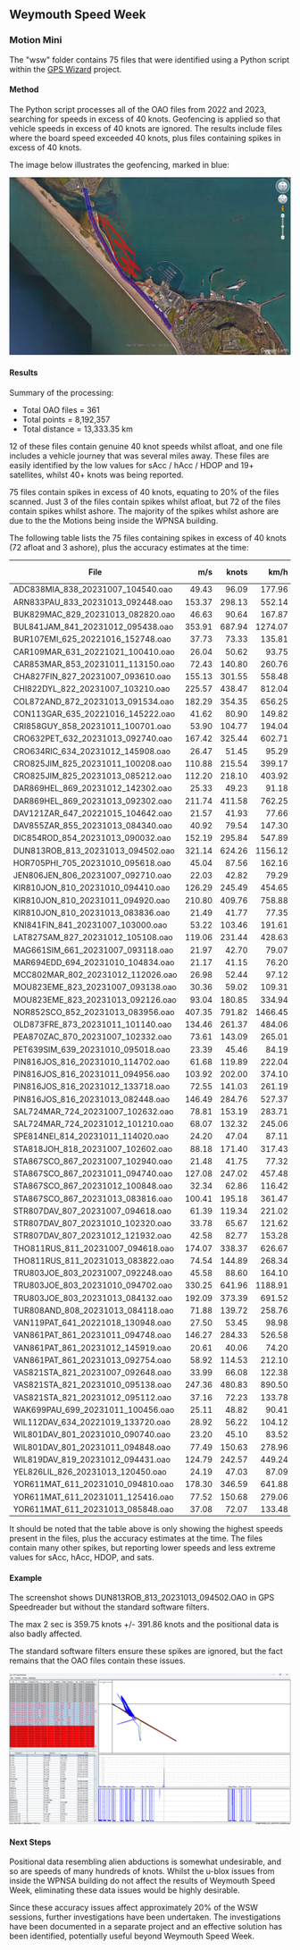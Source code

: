 ## Weymouth Speed Week

### Motion Mini

The "wsw" folder contains 75 files that were identified using a Python script within the [GPS Wizard](https://logiqx.github.io/gps-wizard/) project.



#### Method

The Python script processes all of the OAO files from 2022 and 2023, searching for speeds in excess of 40 knots. Geofencing is applied so that vehicle speeds in excess of 40 knots are ignored. The results include files where the board speed exceeded 40 knots, plus files containing spikes in excess of 40 knots.

The image below illustrates the geofencing, marked in blue:

![THOMP49NEIL_123200930_20191011_084954](img/THOMP49NEIL_123200930_20191011_084954.jpg)



#### Results

Summary of the processing:

- Total OAO files = 361
- Total points = 8,192,357
- Total distance = 13,333.35 km

12 of these files contain genuine 40 knot speeds whilst afloat, and one file includes a vehicle journey that was several miles away. These files are easily identified by the low values for sAcc / hAcc / HDOP and 19+ satellites, whilst 40+ knots was being reported.

75 files contain spikes in excess of 40 knots, equating to 20% of the files scanned. Just 3 of the files contain spikes whilst afloat, but 72 of the files contain spikes whilst ashore. The majority of the spikes whilst ashore are due to the the Motions being inside the WPNSA building.

The following table lists the 75 files containing spikes in excess of 40 knots (72 afloat and 3 ashore), plus the accuracy estimates at the time:

| File                              |    m/s |  knots |    km/h | sAcc (m/s) | hAcc (m) |  HDOP | Sats |
| --------------------------------- | -----: | -----: | ------: | ---------: | -------: | ----: | :--: |
| ADC838MIA_838_20231007_104540.oao |  49.43 |  96.09 |  177.96 |      92.77 |   814.53 | 55.40 |  5   |
| ARN833PAU_833_20231013_092448.oao | 153.37 | 298.13 |  552.14 |     906.43 |  9908.97 | 99.99 |  4   |
| BUK829MAC_829_20231013_082820.oao |  46.63 |  90.64 |  167.87 |      81.64 |  1124.23 | 40.94 |  4   |
| BUL841JAM_841_20231012_095438.oao | 353.91 | 687.94 | 1274.07 |     328.29 |  1261.58 | 83.72 |  4   |
| BUR107EMI_625_20221016_152748.oao |  37.73 |  73.33 |  135.81 |      25.59 |   383.55 | 14.31 |  6   |
| CAR109MAR_631_20221021_100410.oao |  26.04 |  50.62 |   93.75 |      45.12 |   764.81 | 32.99 |  6   |
| CAR853MAR_853_20231011_113150.oao |  72.43 | 140.80 |  260.76 |     290.57 |  1986.90 | 85.69 |  4   |
| CHA827FIN_827_20231007_093610.oao | 155.13 | 301.55 |  558.48 |     455.69 |  2716.89 | 77.82 |  4   |
| CHI822DYL_822_20231007_103210.oao | 225.57 | 438.47 |  812.04 |     999.00 | 12623.47 | 99.99 |  4   |
| COL872AND_872_20231013_091534.oao | 182.29 | 354.35 |  656.25 |     431.18 |  1038.16 | 68.80 |  4   |
| CON113GAR_635_20221016_145222.oao |  41.62 |  80.90 |  149.82 |      40.05 |   468.51 | 14.52 |  6   |
| CRI858GUY_858_20231011_100701.oao |  53.90 | 104.77 |  194.04 |      57.25 |  1110.90 | 27.57 |  4   |
| CRO632PET_632_20231013_092740.oao | 167.42 | 325.44 |  602.71 |     165.13 |  1711.09 | 48.72 |  4   |
| CRO634RIC_634_20231012_145908.oao |  26.47 |  51.45 |   95.29 |      17.76 |   222.53 |  9.43 |  6   |
| CRO825JIM_825_20231011_100208.oao | 110.88 | 215.54 |  399.17 |      61.63 |   489.67 | 30.80 |  4   |
| CRO825JIM_825_20231013_085212.oao | 112.20 | 218.10 |  403.92 |      83.01 |  1176.92 | 78.66 |  4   |
| DAR869HEL_869_20231012_142302.oao |  25.33 |  49.23 |   91.18 |      18.89 |   300.51 | 22.43 |  4   |
| DAR869HEL_869_20231013_092302.oao | 211.74 | 411.58 |  762.25 |     317.10 |  1545.01 | 96.40 |  4   |
| DAV121ZAR_647_20221015_104642.oao |  21.57 |  41.93 |   77.66 |      32.99 |   543.36 |  9.74 |  6   |
| DAV855ZAR_855_20231013_084340.oao |  40.92 |  79.54 |  147.30 |      23.32 |  1060.26 | 72.77 |  4   |
| DIC854ROD_854_20231013_090032.oao | 152.19 | 295.84 |  547.89 |     116.25 |  1551.03 | 72.93 |  4   |
| DUN813ROB_813_20231013_094502.oao | 321.14 | 624.26 | 1156.12 |     217.42 |  1601.15 | 75.93 |  4   |
| HOR705PHI_705_20231010_095618.oao |  45.04 |  87.56 |  162.16 |      71.35 |  1398.57 | 26.84 |  6   |
| JEN806JEN_806_20231007_092710.oao |  22.03 |  42.82 |   79.29 |     154.67 |  1394.35 | 42.05 |  4   |
| KIR810JON_810_20231010_094410.oao | 126.29 | 245.49 |  454.65 |     750.64 |  2703.32 | 99.99 |  4   |
| KIR810JON_810_20231011_094920.oao | 210.80 | 409.76 |  758.88 |     142.33 |   691.69 | 54.52 |  4   |
| KIR810JON_810_20231013_083836.oao |  21.49 |  41.77 |   77.35 |      24.58 |   482.95 | 21.04 |  4   |
| KNI841FIN_841_20231007_103000.oao |  53.22 | 103.46 |  191.61 |     132.49 |   954.33 | 58.58 |  4   |
| LAT827SAM_827_20231012_105108.oao | 119.06 | 231.44 |  428.63 |     176.38 |  2293.15 | 99.99 |  4   |
| MAG661SIM_661_20231007_093118.oao |  21.97 |  42.70 |   79.07 |      90.97 |  1165.86 | 21.62 |  6   |
| MAR694EDD_694_20231010_104834.oao |  21.17 |  41.15 |   76.20 |      37.71 |   522.85 | 17.33 |  6   |
| MCC802MAR_802_20231012_112026.oao |  26.98 |  52.44 |   97.12 |      17.38 |   248.05 | 23.12 |  4   |
| MOU823EME_823_20231007_093138.oao |  30.36 |  59.02 |  109.31 |      43.51 |   408.42 | 32.90 |  4   |
| MOU823EME_823_20231013_092126.oao |  93.04 | 180.85 |  334.94 |     201.82 |  1668.80 | 78.60 |  4   |
| NOR852SCO_852_20231013_083956.oao | 407.35 | 791.82 | 1466.45 |     377.33 |  1171.81 | 84.09 |  4   |
| OLD873FRE_873_20231011_101140.oao | 134.46 | 261.37 |  484.06 |     126.75 |  1391.98 | 75.56 |  4   |
| PEA870ZAC_870_20231007_102332.oao |  73.61 | 143.09 |  265.01 |     219.50 |  1093.06 | 38.98 |  4   |
| PET639SIM_639_20231010_095018.oao |  23.39 |  45.46 |   84.19 |      42.81 |   381.87 |  5.73 |  6   |
| PIN816JOS_816_20231010_114702.oao |  61.68 | 119.89 |  222.04 |     456.99 |  3809.52 | 99.99 |  4   |
| PIN816JOS_816_20231011_094956.oao | 103.92 | 202.00 |  374.10 |     108.00 |   909.45 | 35.60 |  4   |
| PIN816JOS_816_20231012_133718.oao |  72.55 | 141.03 |  261.19 |      57.19 |  1071.00 | 72.79 |  4   |
| PIN816JOS_816_20231013_082448.oao | 146.49 | 284.76 |  527.37 |     128.44 |  1655.97 | 79.72 |  4   |
| SAL724MAR_724_20231007_102632.oao |  78.81 | 153.19 |  283.71 |      43.78 |   749.79 | 28.49 |  4   |
| SAL724MAR_724_20231012_101210.oao |  68.07 | 132.32 |  245.06 |     118.20 |   833.18 | 18.84 |  4   |
| SPE814NEI_814_20231011_114020.oao |  24.20 |  47.04 |   87.11 |      12.12 |    88.18 | 10.85 |  5   |
| STA818JOH_818_20231007_102602.oao |  88.18 | 171.40 |  317.43 |      78.08 |   753.72 | 36.40 |  4   |
| STA867SCO_867_20231007_102940.oao |  21.48 |  41.75 |   77.32 |      35.79 |   411.37 | 19.47 |  4   |
| STA867SCO_867_20231011_094740.oao | 127.08 | 247.02 |  457.48 |      95.68 |   739.12 | 43.40 |  4   |
| STA867SCO_867_20231012_100848.oao |  32.34 |  62.86 |  116.42 |      85.27 |   645.13 | 16.94 |  4   |
| STA867SCO_867_20231013_083816.oao | 100.41 | 195.18 |  361.47 |     148.72 |  1307.51 | 50.22 |  4   |
| STR807DAV_807_20231007_094618.oao |  61.39 | 119.34 |  221.02 |      32.22 |   463.42 | 26.67 |  4   |
| STR807DAV_807_20231010_102320.oao |  33.78 |  65.67 |  121.62 |      21.25 |   246.67 | 15.97 |  6   |
| STR807DAV_807_20231012_121932.oao |  42.58 |  82.77 |  153.28 |     134.91 |   894.45 | 25.57 |  4   |
| THO811RUS_811_20231007_094618.oao | 174.07 | 338.37 |  626.67 |     113.85 |  1759.98 | 50.42 |  4   |
| THO811RUS_811_20231013_083822.oao |  74.54 | 144.89 |  268.34 |      97.40 |  1832.99 | 73.52 |  4   |
| TRU803JOE_803_20231007_092248.oao |  45.58 |  88.60 |  164.10 |     540.60 |  3038.62 | 92.19 |  4   |
| TRU803JOE_803_20231010_094702.oao | 330.25 | 641.96 | 1188.91 |     996.24 | 15799.92 | 99.99 |  4   |
| TRU803JOE_803_20231013_084132.oao | 192.09 | 373.39 |  691.52 |     232.23 |  1774.95 | 66.17 |  4   |
| TUR808AND_808_20231013_084118.oao |  71.88 | 139.72 |  258.76 |     147.93 |   756.45 | 21.58 |  4   |
| VAN119PAT_641_20221018_130948.oao |  27.50 |  53.45 |   98.98 |     168.05 |  2371.31 | 43.54 |  6   |
| VAN861PAT_861_20231011_094748.oao | 146.27 | 284.33 |  526.58 |     186.53 |   908.73 | 63.43 |  4   |
| VAN861PAT_861_20231012_145919.oao |  20.61 |  40.06 |   74.20 |      20.95 |   241.84 |  7.80 |  4   |
| VAN861PAT_861_20231013_092754.oao |  58.92 | 114.53 |  212.10 |      69.94 |   580.80 | 16.06 |  4   |
| VAS821STA_821_20231007_092648.oao |  33.99 |  66.08 |  122.38 |      51.06 |   657.00 | 32.22 |  4   |
| VAS821STA_821_20231010_095138.oao | 247.36 | 480.83 |  890.50 |     848.82 |  4660.41 | 99.99 |  4   |
| VAS821STA_821_20231012_095112.oao |  37.16 |  72.23 |  133.78 |      98.47 |  1058.53 | 32.96 |  4   |
| WAK699PAU_699_20231011_100456.oao |  25.11 |  48.82 |   90.41 |      43.84 |   701.22 | 21.69 |  6   |
| WIL112DAV_634_20221019_133720.oao |  28.92 |  56.22 |  104.12 |      39.08 |   405.67 |  6.43 |  6   |
| WIL801DAV_801_20231010_090740.oao |  23.20 |  45.10 |   83.52 |      10.17 |   121.30 |  4.46 |  5   |
| WIL801DAV_801_20231011_094848.oao |  77.49 | 150.63 |  278.96 |     115.49 |  1973.00 | 45.40 |  4   |
| WIL819DAV_819_20231012_094431.oao | 124.79 | 242.57 |  449.24 |     312.48 |  2616.96 | 75.16 |  4   |
| YEL826LIL_826_20231013_120450.oao |  24.19 |  47.03 |   87.09 |     197.25 |  1830.68 | 70.65 |  4   |
| YOR611MAT_611_20231010_094810.oao | 178.30 | 346.59 |  641.88 |     463.37 |  5505.50 | 99.99 |  5   |
| YOR611MAT_611_20231011_125416.oao |  77.52 | 150.68 |  279.06 |     174.17 |  1791.17 | 40.21 |  4   |
| YOR611MAT_611_20231013_085848.oao |  37.08 |  72.07 |  133.48 |      33.57 |   735.67 | 16.72 |  4   |

It should be noted that the table above is only showing the highest speeds present in the files, plus the accuracy estimates at the time. The files contain many other spikes, but reporting lower speeds and less extreme values for sAcc, hAcc, HDOP, and sats.



#### Example

The screenshot shows DUN813ROB_813_20231013_094502.OAO in GPS Speedreader but without the standard software filters.

The max 2 sec is 359.75 knots +/- 391.86 knots and the positional data is also badly affected.

The standard software filters ensure these spikes are ignored, but the fact remains that the OAO files contain these issues.

![DUN813ROB_813_20231013_094502](img/DUN813ROB_813_20231013_094502.png)



#### Next Steps

Positional data resembling alien abductions is somewhat undesirable, and so are speeds of many hundreds of knots. Whilst the u-blox issues from inside the WPNSA building do not affect the results of Weymouth Speed Week, eliminating these data issues would be highly desirable.

Since these accuracy issues affect approximately 20% of the WSW sessions, further investigations have been undertaken. The investigations have been documented in a separate project and an effective solution has been identified, potentially useful beyond Weymouth Speed Week.
